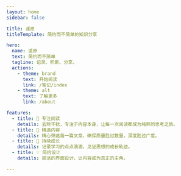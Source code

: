 ```yaml
---
layout: home
sidebar: false

title: 遥原
titleTemplate: 简约而不简单的知识分享

hero:
  name: 遥原
  text: 简约而不简单
  tagline: 记录、积累、分享。
  actions:
    - theme: brand
      text: 开始阅读
      link: /笔记/index
    - theme: alt
      text: 了解更多
      link: /about

features:
  - title: 📖 专注阅读
    details: 去除干扰，专注于内容本身，让每一次阅读都成为纯粹的思考之旅。
  - title: 🎯 精选内容
    details: 精心筛选每一篇文章，确保质量胜过数量，深度胜过广度。
  - title: 🌱 持续成长
    details: 记录学习的点点滴滴，见证思想的成长轨迹。
  - title: 💡 简约设计
    details: 简洁的界面设计，让内容成为真正的主角。

---
```


<HomePage />


<style>
.recent-posts {
  max-width: 960px;
  margin: 4rem auto;
  padding: 0 1rem;
}

.recent-posts h2 {
  font-size: 1.5rem;
  margin-bottom: 2rem;
  text-align: center;
  color: var(--vp-c-text-1);
  font-weight: 600;
}

.post-list {
  display: grid;
  gap: 1.5rem;
  grid-template-columns: repeat(auto-fit, minmax(300px, 1fr));
}

.post-item {
  display: block;
  text-decoration: none;
  color: inherit;
  background: var(--vp-c-bg-soft);
  border-radius: 12px;
  padding: 1.5rem;
  transition: all 0.3s ease;
  border: none;
}

.post-item:hover {
  transform: translateY(-2px);
  border-color: transparent;
  box-shadow: 0 4px 12px rgba(0, 0, 0, 0.05);
}

.post-content h3 {
  font-size: 1.25rem;
  margin: 0 0 0.5rem;
  color: var(--vp-c-text-1);
  font-weight: 600;
}

.post-meta {
  font-size: 0.875rem;
  color: var(--vp-c-text-2);
  margin: 0 0 0.75rem;
}

.post-desc {
  font-size: 0.9375rem;
  color: var(--vp-c-text-2);
  margin: 0;
  line-height: 1.6;
}

@media (max-width: 640px) {
  .post-list {
    grid-template-columns: 1fr;
  }
  
  .recent-posts {
    margin: 2rem auto;
  }
}
</style> 